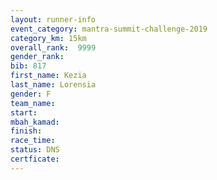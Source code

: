 ```yaml
---
layout: runner-info 
event_category: mantra-summit-challenge-2019 
category_km: 15km 
overall_rank:  9999
gender_rank: 
bib: 817
first_name: Kezia
last_name: Lorensia
gender: F
team_name: 
start: 
mbah_kamad: 
finish: 
race_time: 
status: DNS
certficate: 
---
```


